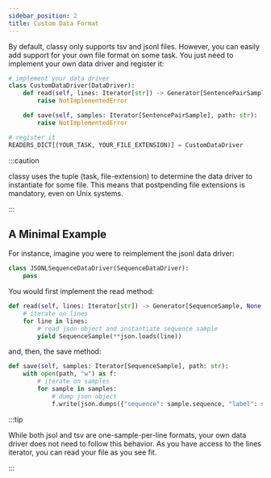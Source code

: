 ```yaml
---
sidebar_position: 2
title: Custom Data Format
---
```


By default, classy only supports tsv and jsonl files. However, you can easily add support for your own file format on some task.
You just need to implement your own data driver and register it:

```python
# implement your data driver
class CustomDataDriver(DataDriver):
    def read(self, lines: Iterator[str]) -> Generator[SentencePairSample, None, None]:
        raise NotImplementedError

    def save(self, samples: Iterator[SentencePairSample], path: str):
        raise NotImplementedError

# register it
READERS_DICT[(YOUR_TASK, YOUR_FILE_EXTENSION)] = CustomDataDriver
```

:::caution

classy uses the tuple (task, file-extension) to determine the data driver to instantiate for some file. This means that
postpending file extensions is mandatory, even on Unix systems.

:::

## A Minimal Example

For instance, imagine you were to reimplement the jsonl data driver:

```python
class JSONLSequenceDataDriver(SequenceDataDriver):
    pass
```

You would first implement the read method:

```python
def read(self, lines: Iterator[str]) -> Generator[SequenceSample, None, None]:
    # iterate on lines
    for line in lines:
        # read json object and instantiate sequence sample
        yield SequenceSample(**json.loads(line))
```

and, then, the save method:

```python
def save(self, samples: Iterator[SequenceSample], path: str):
    with open(path, "w") as f:
        # iterate on samples
        for sample in samples:
            # dump json object
            f.write(json.dumps({"sequence": sample.sequence, "label": sample.label}) + "\n")
```

:::tip

While both jsol and tsv are one-sample-per-line formats, your own data driver does not need to follow this behavior. As you
have access to the lines iterator, you can read your file as you see fit.

:::
